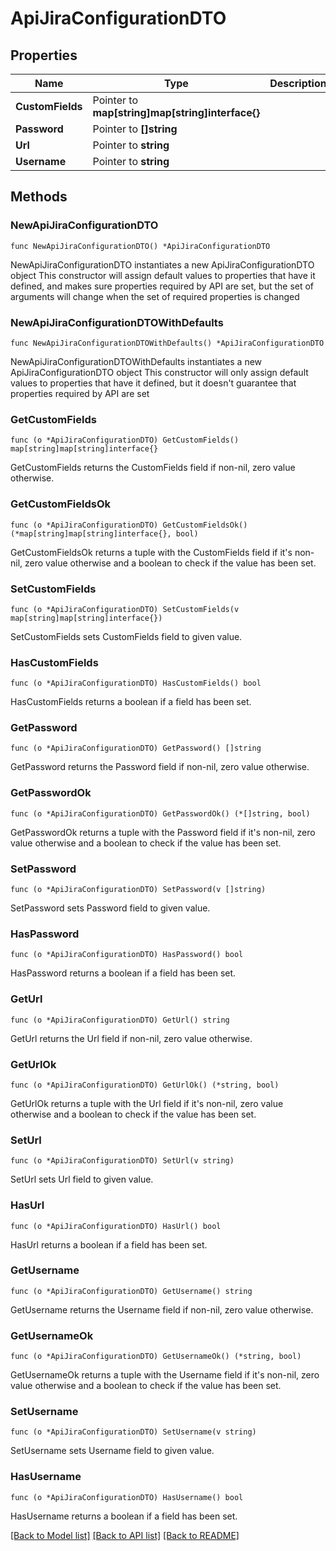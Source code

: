# ApiJiraConfigurationDTO

## Properties

Name | Type | Description | Notes
------------ | ------------- | ------------- | -------------
**CustomFields** | Pointer to **map[string]map[string]interface{}** |  | [optional] 
**Password** | Pointer to **[]string** |  | [optional] 
**Url** | Pointer to **string** |  | [optional] 
**Username** | Pointer to **string** |  | [optional] 

## Methods

### NewApiJiraConfigurationDTO

`func NewApiJiraConfigurationDTO() *ApiJiraConfigurationDTO`

NewApiJiraConfigurationDTO instantiates a new ApiJiraConfigurationDTO object
This constructor will assign default values to properties that have it defined,
and makes sure properties required by API are set, but the set of arguments
will change when the set of required properties is changed

### NewApiJiraConfigurationDTOWithDefaults

`func NewApiJiraConfigurationDTOWithDefaults() *ApiJiraConfigurationDTO`

NewApiJiraConfigurationDTOWithDefaults instantiates a new ApiJiraConfigurationDTO object
This constructor will only assign default values to properties that have it defined,
but it doesn't guarantee that properties required by API are set

### GetCustomFields

`func (o *ApiJiraConfigurationDTO) GetCustomFields() map[string]map[string]interface{}`

GetCustomFields returns the CustomFields field if non-nil, zero value otherwise.

### GetCustomFieldsOk

`func (o *ApiJiraConfigurationDTO) GetCustomFieldsOk() (*map[string]map[string]interface{}, bool)`

GetCustomFieldsOk returns a tuple with the CustomFields field if it's non-nil, zero value otherwise
and a boolean to check if the value has been set.

### SetCustomFields

`func (o *ApiJiraConfigurationDTO) SetCustomFields(v map[string]map[string]interface{})`

SetCustomFields sets CustomFields field to given value.

### HasCustomFields

`func (o *ApiJiraConfigurationDTO) HasCustomFields() bool`

HasCustomFields returns a boolean if a field has been set.

### GetPassword

`func (o *ApiJiraConfigurationDTO) GetPassword() []string`

GetPassword returns the Password field if non-nil, zero value otherwise.

### GetPasswordOk

`func (o *ApiJiraConfigurationDTO) GetPasswordOk() (*[]string, bool)`

GetPasswordOk returns a tuple with the Password field if it's non-nil, zero value otherwise
and a boolean to check if the value has been set.

### SetPassword

`func (o *ApiJiraConfigurationDTO) SetPassword(v []string)`

SetPassword sets Password field to given value.

### HasPassword

`func (o *ApiJiraConfigurationDTO) HasPassword() bool`

HasPassword returns a boolean if a field has been set.

### GetUrl

`func (o *ApiJiraConfigurationDTO) GetUrl() string`

GetUrl returns the Url field if non-nil, zero value otherwise.

### GetUrlOk

`func (o *ApiJiraConfigurationDTO) GetUrlOk() (*string, bool)`

GetUrlOk returns a tuple with the Url field if it's non-nil, zero value otherwise
and a boolean to check if the value has been set.

### SetUrl

`func (o *ApiJiraConfigurationDTO) SetUrl(v string)`

SetUrl sets Url field to given value.

### HasUrl

`func (o *ApiJiraConfigurationDTO) HasUrl() bool`

HasUrl returns a boolean if a field has been set.

### GetUsername

`func (o *ApiJiraConfigurationDTO) GetUsername() string`

GetUsername returns the Username field if non-nil, zero value otherwise.

### GetUsernameOk

`func (o *ApiJiraConfigurationDTO) GetUsernameOk() (*string, bool)`

GetUsernameOk returns a tuple with the Username field if it's non-nil, zero value otherwise
and a boolean to check if the value has been set.

### SetUsername

`func (o *ApiJiraConfigurationDTO) SetUsername(v string)`

SetUsername sets Username field to given value.

### HasUsername

`func (o *ApiJiraConfigurationDTO) HasUsername() bool`

HasUsername returns a boolean if a field has been set.


[[Back to Model list]](../README.md#documentation-for-models) [[Back to API list]](../README.md#documentation-for-api-endpoints) [[Back to README]](../README.md)


